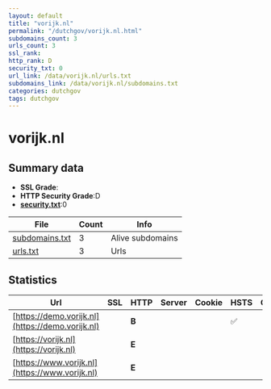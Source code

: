 ```yaml
---
layout: default
title: "vorijk.nl"
permalink: "/dutchgov/vorijk.nl.html"
subdomains_count: 3
urls_count: 3
ssl_rank: 
http_rank: D
security_txt: 0
url_link: /data/vorijk.nl/urls.txt
subdomains_link: /data/vorijk.nl/subdomains.txt
categories: dutchgov
tags: dutchgov
---
```



# vorijk.nl
## Summary data


 - **SSL Grade**:
 - **HTTP Security Grade**:D
 - **[security.txt](https://www.digitaleoverheid.nl/nieuws/standaard-security-txt-nu-verplicht-voor-overheid/)**:0


| File       | Count | Info |
|------------|-------|------|
|[subdomains.txt](/DutchGovScope/data/vorijk.nl/subdomains.txt)|3|Alive subdomains|
|[urls.txt](/DutchGovScope/data/vorijk.nl/urls.txt)|3|Urls|


## Statistics


| Url | SSL | HTTP | Server | Cookie | HSTS | CORS | CTO | CSP | XFO | XXP | RP |FP| Tech |Title |
|--------|-------|-------|------|------|------|------|------|------|------|------|------|------|------|------|
|[https://demo.vorijk.nl](https://demo.vorijk.nl)| | **B**|| |:white_check_mark: | | | | | | :white_check_mark: | |Basic HSTS|401 Authorizatio...|
|[https://vorijk.nl](https://vorijk.nl)| | **E**|| | | | | | | | :white_check_mark: | |Docusaurus:3.5.2 React Webpack|Vorderingenoverz...|
|[https://www.vorijk.nl](https://www.vorijk.nl)| | **E**|| | | | | | | | :white_check_mark: | |Docusaurus:3.5.2 React Webpack|Vorderingenoverz...|


